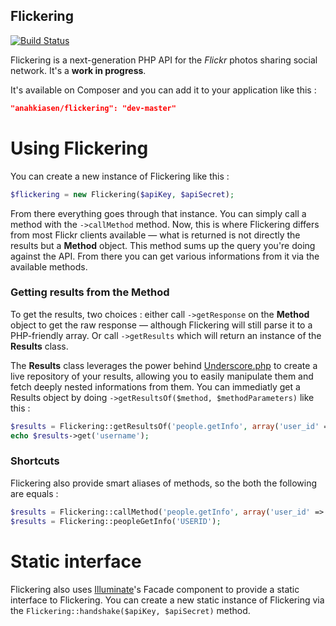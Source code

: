 Flickering
----------

[![Build Status](https://next.travis-ci.org/Anahkiasen/flickering.png?branch=master)](https://next.travis-ci.org/Anahkiasen/flickering)

Flickering is a next-generation PHP API for the _Flickr_ photos sharing social network. It's a **work in progress**.

It's available on Composer and you can add it to your application like this :

```json
"anahkiasen/flickering": "dev-master"
```

Using Flickering
================

You can create a new instance of Flickering like this :

```php
$flickering = new Flickering($apiKey, $apiSecret);
```

From there everything goes through that instance. You can simply call a method with the `->callMethod` method. Now, this is where Flickering differs from most Flickr clients available — what is returned is not directly the results but a **Method** object. This method sums up the query you're doing against the API. From there you can get various informations from it via the available methods.

### Getting results from the Method

To get the results, two choices : either call `->getResponse` on the **Method** object to get the raw response — although Flickering will still parse it to a PHP-friendly array. Or call `->getResults` which will return an instance of the **Results** class.

The **Results** class leverages the power behind [Underscore.php][] to create a live repository of your results, allowing you to easily manipulate them and fetch deeply nested informations from them.
You can immediatly get a Results object by doing `->getResultsOf($method, $methodParameters)` like this :

```php
$results = Flickering::getResultsOf('people.getInfo', array('user_id' => 'USERID'));
echo $results->get('username');
```

### Shortcuts

Flickering also provide smart aliases of methods, so the both the following are equals :

```php
$results = Flickering::callMethod('people.getInfo', array('user_id' => 'USERID'));
$results = Flickering::peopleGetInfo('USERID');
```

Static interface
================

Flickering also uses [Illuminate][]'s Facade component to provide a static interface to Flickering. You can create a new static instance of Flickering via the `Flickering::handshake($apiKey, $apiSecret)` method.

[Underscore.php]: http://anahkiasen.github.com/underscore-php
[Illuminate]: https://github.com/illuminate/support